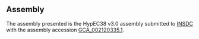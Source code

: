 

Assembly
--------

The assembly presented is the HypEC38 v3.0 assembly submitted to
[INSDC](http://www.insdc.org) with the assembly accession
[GCA\_002120335.1](http://www.ebi.ac.uk/ena/data/view/GCA_002120335.1).
